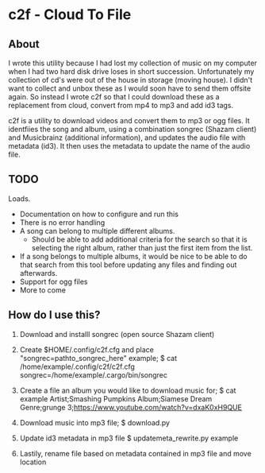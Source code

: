 # c2f - Cloud To File

## About

I wrote this utility because I had lost my collection of music on my computer when I had two hard disk drive loses in short succession.
Unfortunately my collection of cd's were out of the house in storage (moving house). I didn't want to collect and unbox these
as I would soon have to send them offsite again.
So instead I wrote c2f so that I could download these as a replacement from cloud, convert from mp4 to mp3 and add id3 tags.

c2f is a utility to download videos and convert them to mp3 or ogg files.
It identfiies the song and album, using a combination songrec (Shazam client) and Musicbrainz (additional information), and updates the audio file with metadata (id3).
It then uses the metadata to update the name of the audio file.

## TODO
Loads.
* Documentation on how to configure and run this
* There is no error handling
* A song can belong to multiple different albums.
    - Should be able to add additional criteria for the search
      so that it is selecting the right album, rather than just
      the first item from the list.
* If a song belongs to multiple albums, it would be nice to be
  able to do that search from this tool before updating any files
  and finding out afterwards.
* Support for ogg files
* More to come


## How do I use this?
1. Download and installl songrec (open source Shazam client)

2. Create $HOME/.config/c2f.cfg and place "songrec=pathto_songrec_here"
   example;
       $ cat /home/example/.config/c2f/c2f.cfg
       songrec=/home/example/.cargo/bin/songrec

3. Create a file an album you would like to download music for;
       $ cat example
       Artist;Smashing Pumpkins
       Album;Siamese Dream
       Genre;grunge
       3;https://www.youtube.com/watch?v=dxaK0xH9QUE

4. Download music into mp3 file;
       $ download.py

5. Update id3 metadata in mp3 file
      $ updatemeta_rewrite.py example

6. Lastily, rename file based on metadata contained in mp3 file and move location

   
